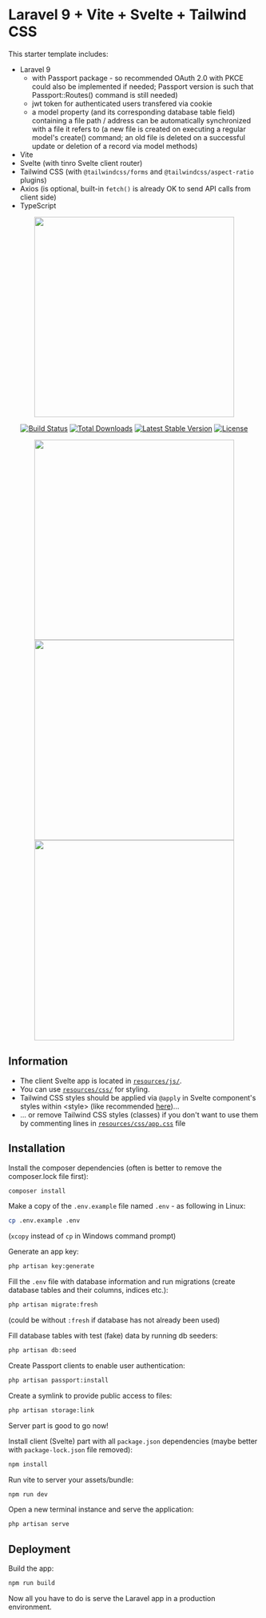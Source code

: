 
# Laravel 9 + Vite + Svelte + Tailwind CSS

This starter template includes:

-   Laravel 9
    -   with Passport package - so recommended OAuth 2.0 with PKCE could also be implemented if needed; Passport version is such that Passport::Routes() command is still needed)
    -   jwt token for authenticated users transfered via cookie
    -   a model property (and its corresponding database table field) containing a file path / address can be automatically synchronized with a file it refers to (a new file is created on executing a regular model's create() command; an old file is deleted on a successful update or deletion of a record via model methods)
-   Vite
-   Svelte (with tinro Svelte client router)
-   Tailwind CSS (with `@tailwindcss/forms` and `@tailwindcss/aspect-ratio` plugins)
-   Axios (is optional, built-in `fetch()` is already OK to send API calls from client side)
-   TypeScript

<p align="center"><a href="https://laravel.com" target="_blank"><img src="https://raw.githubusercontent.com/laravel/art/master/logo-lockup/5%20SVG/2%20CMYK/1%20Full%20Color/laravel-logolockup-cmyk-red.svg" width="400"></a></p>

<p align="center">
<a href="https://travis-ci.org/laravel/framework"><img src="https://travis-ci.org/laravel/framework.svg" alt="Build Status"></a>
<a href="https://packagist.org/packages/laravel/framework"><img src="https://img.shields.io/packagist/dt/laravel/framework" alt="Total Downloads"></a>
<a href="https://packagist.org/packages/laravel/framework"><img src="https://img.shields.io/packagist/v/laravel/framework" alt="Latest Stable Version"></a>
<a href="https://packagist.org/packages/laravel/framework"><img src="https://img.shields.io/packagist/l/laravel/framework" alt="License"></a>
</p>

<p align="center"><a href="https://vitejs.dev" target="_blank"><img src="https://vitejs.dev/logo-with-shadow.png" width="400"></a> <a href="https://svelte.dev" target="_blank"><img src="https://svelte.dev/images/twitter-thumbnail.jpg" width="400"></a> <a href="https://tailwindcss.com/" target="_blank"><img src="https://tailwindcss.com/_next/static/media/tailwindcss-logotype.ed60a6f85c663923c4d6ee9d85f359cd.svg" width="400"></a></p>

## Information

-   The client Svelte app is located in [`resources/js/`](/resources/js/).
-   You can use [`resources/css/`](/resources/css/) for styling.
-   Tailwind CSS styles should be applied via `@apply` in Svelte component's styles within &lt;style&gt; (like recommended <a href="https://kaan.fyi/feed/making-sense-of-tailwind-in-svelte/">here</a>)...
-   ... or remove Tailwind CSS styles (classes) if you don't want to use them by commenting lines in [`resources/css/app.css`](/resources/css/app.css) file

## Installation

Install the composer dependencies (often is better to remove the composer.lock file first):

```bash
composer install
```

Make a copy of the `.env.example` file named `.env` - as following in Linux:

```bash
cp .env.example .env
```
(`xcopy` instead of `cp` in Windows command prompt)

Generate an app key:

```bash
php artisan key:generate
```

Fill the `.env` file with database information and run migrations (create database tables and their columns, indices etc.):

```bash
php artisan migrate:fresh
```
(could be without `:fresh` if database has not already been used)

Fill database tables with test (fake) data by running db seeders:

```bash
php artisan db:seed
```

Create Passport clients to enable user authentication:

```bash
php artisan passport:install
```

Create a symlink to provide public access to files:

```bash
php artisan storage:link
```

Server part is good to go now!

Install client (Svelte) part with all `package.json` dependencies (maybe better with `package-lock.json` file removed):

```bash
npm install
```

Run vite to server your assets/bundle:

```bash
npm run dev
```

Open a new terminal instance and serve the application:

```bash
php artisan serve
```

## Deployment

Build the app:

```bash
npm run build
```

Now all you have to do is serve the Laravel app in a production environment.
